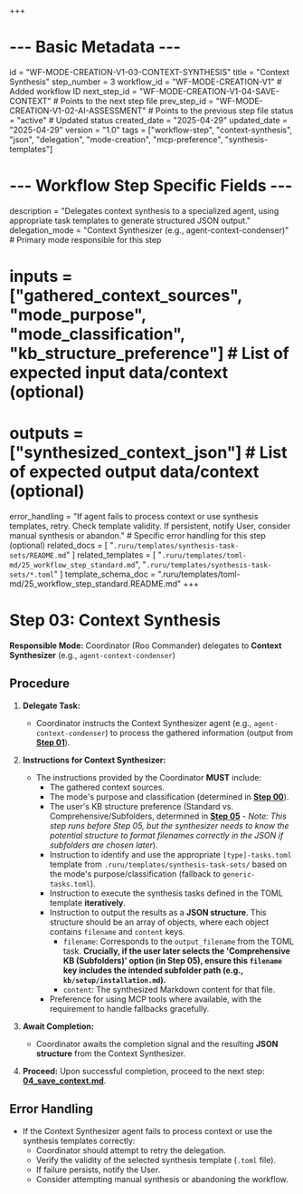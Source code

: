+++
# --- Basic Metadata ---
id = "WF-MODE-CREATION-V1-03-CONTEXT-SYNTHESIS"
title = "Context Synthesis"
step_number = 3
workflow_id = "WF-MODE-CREATION-V1" # Added workflow ID
next_step_id = "WF-MODE-CREATION-V1-04-SAVE-CONTEXT" # Points to the next step file
prev_step_id = "WF-MODE-CREATION-V1-02-AI-ASSESSMENT" # Points to the previous step file
status = "active" # Updated status
created_date = "2025-04-29"
updated_date = "2025-04-29"
version = "1.0"
tags = ["workflow-step", "context-synthesis", "json", "delegation", "mode-creation", "mcp-preference", "synthesis-templates"]

# --- Workflow Step Specific Fields ---
description = "Delegates context synthesis to a specialized agent, using appropriate task templates to generate structured JSON output."
delegation_mode = "Context Synthesizer (e.g., agent-context-condenser)" # Primary mode responsible for this step
# inputs = ["gathered_context_sources", "mode_purpose", "mode_classification", "kb_structure_preference"] # List of expected input data/context (optional)
# outputs = ["synthesized_context_json"] # List of expected output data/context (optional)
error_handling = "If agent fails to process context or use synthesis templates, retry. Check template validity. If persistent, notify User, consider manual synthesis or abandon." # Specific error handling for this step (optional)
related_docs = [
    "`.ruru/templates/synthesis-task-sets/README.md`"
]
related_templates = [
    "`.ruru/templates/toml-md/25_workflow_step_standard.md`",
    "`.ruru/templates/synthesis-task-sets/*.toml`"
]
template_schema_doc = ".ruru/templates/toml-md/25_workflow_step_standard.README.md"
+++

# Step 03: Context Synthesis

**Responsible Mode:** Coordinator (Roo Commander) delegates to **Context Synthesizer** (e.g., `agent-context-condenser`)

## Procedure

1.  **Delegate Task:**
    *   Coordinator instructs the Context Synthesizer agent (e.g., `agent-context-condenser`) to process the gathered information (output from **[Step 01](./01_context_gathering.md)**).

2.  **Instructions for Context Synthesizer:**
    *   The instructions provided by the Coordinator **MUST** include:
        *   The gathered context sources.
        *   The mode's purpose and classification (determined in **[Step 00](./00_start.md)**).
        *   The user's KB structure preference (Standard vs. Comprehensive/Subfolders, determined in **[Step 05](./05_kb_prompt.md)** - *Note: This step runs before Step 05, but the synthesizer needs to know the potential structure to format filenames correctly in the JSON if subfolders are chosen later*).
        *   Instruction to identify and use the appropriate `[type]-tasks.toml` template from `.ruru/templates/synthesis-task-sets/` based on the mode's purpose/classification (fallback to `generic-tasks.toml`).
        *   Instruction to execute the synthesis tasks defined in the TOML template **iteratively**.
        *   Instruction to output the results as a **JSON structure**. This structure should be an array of objects, where each object contains `filename` and `content` keys.
            *   `filename`: Corresponds to the `output_filename` from the TOML task. **Crucially, if the user later selects the 'Comprehensive KB (Subfolders)' option (in Step 05), ensure this `filename` key includes the intended subfolder path (e.g., `kb/setup/installation.md`).**
            *   `content`: The synthesized Markdown content for that file.
        *   Preference for using MCP tools where available, with the requirement to handle fallbacks gracefully.

3.  **Await Completion:**
    *   Coordinator awaits the completion signal and the resulting **JSON structure** from the Context Synthesizer.

4.  **Proceed:** Upon successful completion, proceed to the next step: **[04_save_context.md](./04_save_context.md)**.

## Error Handling
*   If the Context Synthesizer agent fails to process context or use the synthesis templates correctly:
    *   Coordinator should attempt to retry the delegation.
    *   Verify the validity of the selected synthesis template (`.toml` file).
    *   If failure persists, notify the User.
    *   Consider attempting manual synthesis or abandoning the workflow.